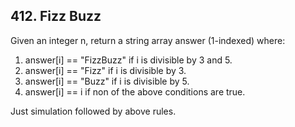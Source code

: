 ## 412. Fizz Buzz

Given an integer n, return a string array answer (1-indexed) where:

1. answer[i] == "FizzBuzz" if i is divisible by 3 and 5.
2. answer[i] == "Fizz" if i is divisible by 3.
3. answer[i] == "Buzz" if i is divisible by 5.
4. answer[i] == i if non of the above conditions are true.

Just simulation followed by above rules.